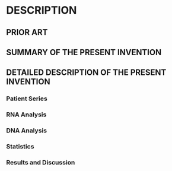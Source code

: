 # DESCRIPTION

## PRIOR ART

## SUMMARY OF THE PRESENT INVENTION

## DETAILED DESCRIPTION OF THE PRESENT INVENTION

### Patient Series

### RNA Analysis

### DNA Analysis

### Statistics

### Results and Discussion

